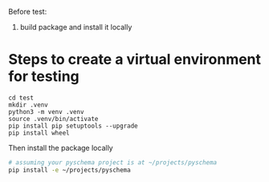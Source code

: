 Before test:

1. build package and install it locally

# Steps to create a virtual environment for testing
```
cd test
mkdir .venv
python3 -m venv .venv
source .venv/bin/activate
pip install pip setuptools --upgrade
pip install wheel
```

Then install the package locally
```bash
# assuming your pyschema project is at ~/projects/pyschema
pip install -e ~/projects/pyschema
```
